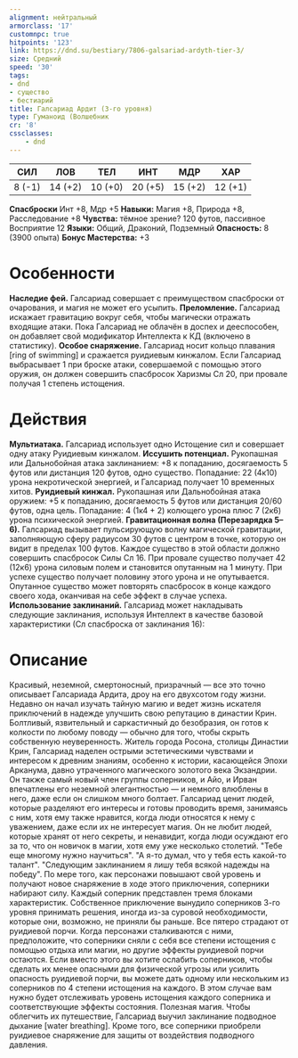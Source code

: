 ```yaml
---
alignment: нейтральный
armorclass: '17'
customnpc: true
hitpoints: '123'
link: https://dnd.su/bestiary/7806-galsariad-ardyth-tier-3/
size: Средний
speed: '30'
tags:
- dnd
- существо
- бестиарий
title: Галсариад Ардит (3-го уровня)
type: Гуманоид (Волшебник
cr: '8'
cssclasses:
    - dnd
---
```



| СИЛ | ЛОВ | ТЕЛ | ИНТ | МДР | ХАР |
|---|---|---|---|---|---|
| 8 (-1) | 14 (+2) | 10 (+0) | 20 (+5) | 15 (+2) | 12 (+1) |
**Спасброски** Инт +8, Мдр +5
**Навыки:** Магия +8, Природа +8, Расследование +8
**Чувства:** тёмное зрение? 120 футов, пассивное Восприятие 12
**Языки:** Общий, Драконий, Подземный
**Опасность:** 8 (3900 опыта)
**Бонус Мастерства:** +3


# Особенности
**Наследие фей.** Галсариад совершает с преимуществом спасброски от очарования, и магия не может его усыпить.
**Преломление.** Галсариад искажает гравитацию вокруг себя, чтобы магически отражать входящие атаки. Пока Галсариад не облачён в доспех и дееспособен, он добавляет свой модификатор Интеллекта к КД (включено в статистику).
**Особое снаряжение.** Галсариад носит кольцо плавания [ring of swimming] и сражается руидиевым кинжалом. Если Галсариад выбрасывает 1 при броске атаки, совершаемой с помощью этого оружия, он должен совершить спасбросок Харизмы Сл 20, при провале получая 1 степень истощения.


# Действия
**Мультиатака.** Галсариад использует одно Истощение сил и совершает одну атаку Руидиевым кинжалом.
**Иссушить потенциал.** Рукопашная или Дальнобойная атака заклинанием: +8 к попаданию, досягаемость 5 футов или дистанция 120 футов, одно существо. Попадание: 22 (4к10) урона некротической энергией, и Галсариад получает 10 временных хитов.
**Руидиевый кинжал.** Рукопашная или Дальнобойная атака оружием: +5 к попаданию, досягаемость 5 футов или дистанция 20/60 футов, одна цель. Попадание: 4 (1к4 + 2) колющего урона плюс 7 (2к6) урона психической энергией.
**Гравитационная волна (Перезарядка 5–6).** Галсариад вызывает пульсирующую волну магической гравитации, заполняющую сферу радиусом 30 футов с центром в точке, которую он видит в пределах 100 футов. Каждое существо в этой области должно совершить спасбросок Силы Сл 16. При провале существо получает 42 (12к6) урона силовым полем и становится опутанным на 1 минуту. При успехе существо получает половину этого урона и не опутывается. Опутанное существо может повторять спасбросок в конце каждого своего хода, оканчивая на себе эффект в случае успеха.
**Использование заклинаний.** Галсариад может накладывать следующие заклинания, используя Интеллект в качестве базовой характеристики (Сл спасброска от заклинания 16):


# Описание
Красивый, неземной, смертоносный, призрачный — все это точно описывает Галсариада Ардита, дроу на его двухсотом году жизни. Недавно он начал изучать тайную магию и ведет жизнь искателя приключений в надежде улучшить свою репутацию в династии Крин. Болтливый, язвительный и саркастичный до безобразия, он готов к колкости по любому поводу — обычно для того, чтобы скрыть собственную неуверенность. Житель города Росона, столицы Династии Крин, Галсариад наделен острыми эстетическими чувствами и интересом к древним знаниям, особенно к истории, касающейся Эпохи Арканума, давно утраченного магического золотого века Экзандрии. Он также самый новый член группы соперников, и Айо, и Ирван впечатлены его неземной элегантностью — и немного влюблены в него, даже если он слишком много болтает. Галсариад ценит людей, которые разделяют его интересы и готовы проводить время, занимаясь с ним, хотя ему также нравится, когда люди относятся к нему с уважением, даже если их не интересует магия. Он не любит людей, которые хранят от него секреты, и ненавидит, когда люди осуждают его за то, что он новичок в магии, хотя ему уже несколько столетий. "Тебе еще многому нужно научиться". "А я-то думал, что у тебя есть какой-то талант". "Следующим заклинанием я лишу тебя всякой надежды на победу". По мере того, как персонажи повышают свой уровень и получают новое снаряжение в ходе этого приключения, соперники набирают силу. Каждый соперник представлен тремя блоками характеристик. Собственное приключение вынудило соперников 3-го уровня принимать решения, иногда из-за суровой необходимости, которые они, возможно, не приняли бы раньше. Все пятеро страдают от руидиевой порчи. Когда персонажи сталкиваются с ними, предположите, что соперники сняли с себя все степени истощения с помощью отдыха или магии, но другие эффекты руидиевой порчи остаются. Если вместо этого вы хотите ослабить соперников, чтобы сделать их менее опасными для физической угрозы или усилить опасность руидиевой порчи, вы можете дать одному или нескольким из соперников по 4 степени истощения на каждого. В этом случае вам нужно будет отслеживать уровень истощения каждого соперника и соответствующие эффекты состояния. Полезная магия. Чтобы облегчить их путешествие, Галсариад выучил заклинание подводное дыхание [water breathing]. Кроме того, все соперники приобрели руидиевое снаряжение для защиты от воздействия подводного давления.